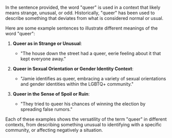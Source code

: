 In the sentence provided, the word "queer" is used in a context that likely means strange, unusual, or odd. Historically, "queer" has been used to describe something that deviates from what is considered normal or usual. 

Here are some example sentences to illustrate different meanings of the word "queer":

1. **Queer as in Strange or Unusual**:
   - "The house down the street had a queer, eerie feeling about it that kept everyone away."

2. **Queer in Sexual Orientation or Gender Identity Context**:
   - "Jamie identifies as queer, embracing a variety of sexual orientations and gender identities within the LGBTQ+ community."

3. **Queer in the Sense of Spoil or Ruin**:
   - "They tried to queer his chances of winning the election by spreading false rumors."

Each of these examples shows the versatility of the term "queer" in different contexts, from describing something unusual to identifying with a specific community, or affecting negatively a situation.